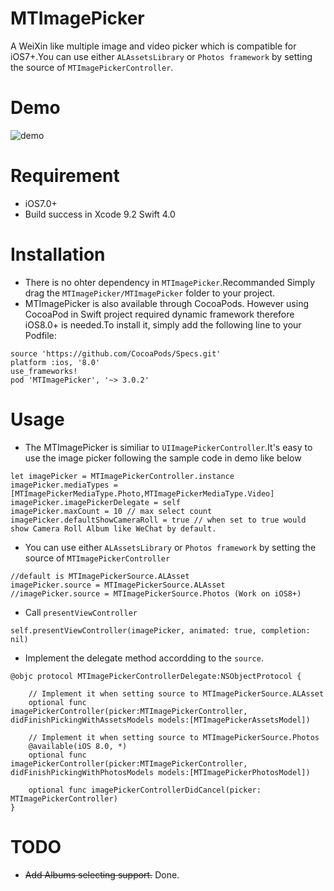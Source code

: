 # MTImagePicker
A WeiXin like multiple image and video picker which is compatible for iOS7+.You can use  either `ALAssetsLibrary` or `Photos framework` by setting the source of `MTImagePickerController`.

# Demo
![demo](https://github.com/luowenxing/MTImagePicker/blob/master/MTImagePicker/Demo/demo.gif)

# Requirement
* iOS7.0+
* Build success in Xcode 9.2 Swift 4.0

# Installation
* There is no ohter dependency in `MTImagePicker`.Recommanded Simply drag the `MTImagePicker/MTImagePicker` folder to your project.
* MTImagePicker is also available through CocoaPods. However using CocoaPod in Swift project required dynamic framework therefore iOS8.0+ is needed.To install it, simply add the following line to your Podfile:
```
source 'https://github.com/CocoaPods/Specs.git'
platform :ios, '8.0'
use_frameworks!
pod 'MTImagePicker', '~> 3.0.2'
```

# Usage
* The MTImagePicker is similiar to `UIImagePickerController`.It's easy to use the image picker following the sample code in demo like below
```
let imagePicker = MTImagePickerController.instance
imagePicker.mediaTypes = [MTImagePickerMediaType.Photo,MTImagePickerMediaType.Video]
imagePicker.imagePickerDelegate = self
imagePicker.maxCount = 10 // max select count
imagePicker.defaultShowCameraRoll = true // when set to true would show Camera Roll Album like WeChat by default. 
```
* You can use  either `ALAssetsLibrary` or `Photos framework` by setting the source of `MTImagePickerController`
```
//default is MTImagePickerSource.ALAsset
imagePicker.source = MTImagePickerSource.ALAsset
//imagePicker.source = MTImagePickerSource.Photos (Work on iOS8+)
```
* Call `presentViewController` 
```
self.presentViewController(imagePicker, animated: true, completion: nil)
```
* Implement the delegate method accordding to the `source`.
```
@objc protocol MTImagePickerControllerDelegate:NSObjectProtocol {

    // Implement it when setting source to MTImagePickerSource.ALAsset
    optional func imagePickerController(picker:MTImagePickerController, didFinishPickingWithAssetsModels models:[MTImagePickerAssetsModel])
    
    // Implement it when setting source to MTImagePickerSource.Photos
    @available(iOS 8.0, *)
    optional func imagePickerController(picker:MTImagePickerController, didFinishPickingWithPhotosModels models:[MTImagePickerPhotosModel])
    
    optional func imagePickerControllerDidCancel(picker: MTImagePickerController)
}
```

# TODO
* ~~Add Albums selecting support.~~ Done.

